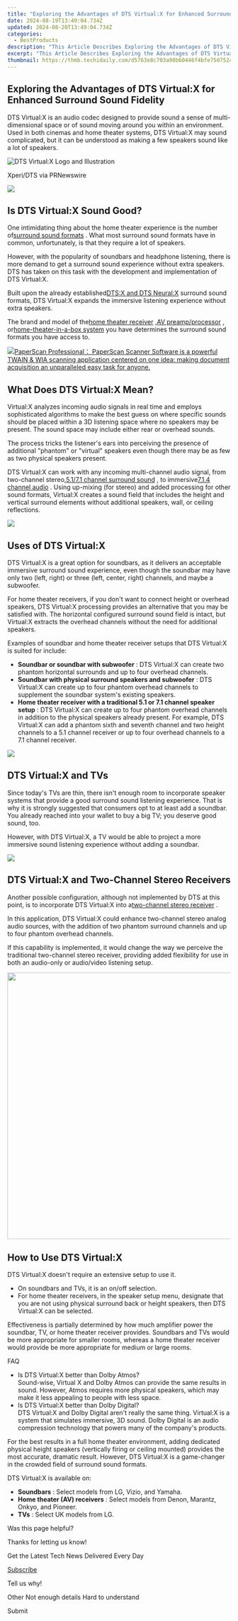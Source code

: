 ```yaml
---
title: "Exploring the Advantages of DTS Virtual:X for Enhanced Surround Sound Fidelity"
date: 2024-08-19T13:49:04.734Z
updated: 2024-08-20T13:49:04.734Z
categories:
  - BestProducts
description: "This Article Describes Exploring the Advantages of DTS Virtual:X for Enhanced Surround Sound Fidelity"
excerpt: "This Article Describes Exploring the Advantages of DTS Virtual:X for Enhanced Surround Sound Fidelity"
thumbnail: https://thmb.techidaily.com/d5763e8c703a90b60446f4bfe750752cf90d756e0d81dc2e79786c8274b17daa.jpg
---
```


## Exploring the Advantages of DTS Virtual:X for Enhanced Surround Sound Fidelity
 DTS Virtual:X is an audio codec designed to provide sound a sense of multi-dimensional space or of sound moving around you within an environment. Used in both cinemas and home theater systems, DTS Virtual:X may sound complicated, but it can be understood as making a few speakers sound like a lot of speakers.

![DTS Virtual:X Logo and Illustration](https://www.lifewire.com/thmb/cq2b-nvqIp4FKNIhekesXa60WeQ=/1500x0/filters:no_upscale():max_bytes(150000):strip_icc():format(webp)/DTS-Virtual-X-logo-w-illustration-xxbb-59403d7b3df78c537b1ef6b2.jpg)

Xperi/DTS via PRNewswire

<!-- affiliate ads begin -->
<a href="https://shop.mondly.com/affiliate.php?ACCOUNT=ATISTUDI&AFFILIATE=108875&PATH=https%3A%2F%2Fwww.mondly.com%3FAFFILIATE%3D108875%26RESOURCE%3D%2BEducational%2B300x600%2B"><img src="https://secure.avangate.com/images/merchant/69c418c33ec2e1a4267fa9bb77fa1428/educational-300x600.gif" border="0"></a>
<!-- affiliate ads end -->
## Is DTS Virtual:X Sound Good?

 One intimidating thing about the home theater experience is the number of[surround sound formats](https://www.lifewire.com/surround-sound-formats-guide-1846778) . What most surround sound formats have in common, unfortunately, is that they require a lot of speakers.

 However, with the popularity of soundbars and headphone listening, there is more demand to get a surround sound experience without extra speakers. DTS has taken on this task with the development and implementation of DTS Virtual:X.

 Built upon the already established[DTS:X and DTS Neural:X](https://www.lifewire.com/dts-x-surround-sound-format-1847004) surround sound formats, DTS Virtual:X expands the immersive listening experience without extra speakers.

 The brand and model of the[home theater receiver](https://www.lifewire.com/best-home-theater-receivers-400-1300-1846332) ,[AV preamp/processor](https://www.lifewire.com/preamplifier-1846934) , or[home-theater-in-a-box system](https://www.lifewire.com/home-theater-box-system-1845702) you have determines the surround sound formats you have access to.

<!-- affiliate ads begin -->
<a href="https://secure.2checkout.com/order/checkout.php?PRODS=37540879&QTY=1&AFFILIATE=108875&CART=1"><img src="https://paperscan.orpalis.com/img/content/You_prefer_to_use.png" border="0">PaperScan Professional： PaperScan Scanner Software is a powerful TWAIN & WIA scanning application centered on one idea: making document acquisition an unparalleled easy task for anyone.</a>
<!-- affiliate ads end -->
## What Does DTS Virtual:X Mean?

 Virtual:X analyzes incoming audio signals in real time and employs sophisticated algorithms to make the best guess on where specific sounds should be placed within a 3D listening space where no speakers may be present. The sound space may include either rear or overhead sounds.

 The process tricks the listener's ears into perceiving the presence of additional "phantom" or "virtual" speakers even though there may be as few as two physical speakers present.

 DTS Virtual:X can work with any incoming multi-channel audio signal, from two-channel stereo,[5.1/7.1 channel surround sound](https://www.lifewire.com/5-1-vs-7-1-home-theater-receivers-1846774) , to immersive[7.1.4 channel audio](https://www.lifewire.com/dolby-atmos-cinema-to-home-theater-1847278) . Using up-mixing (for stereo) and added processing for other sound formats, Virtual:X creates a sound field that includes the height and vertical surround elements without additional speakers, wall, or ceiling reflections.

<!-- affiliate ads begin -->
<a href="https://shop.copernic.com/order/checkout.php?PRODS=41033095&QTY=1&AFFILIATE=108875&CART=1"><img src="https://secure.2checkout.com/images/merchant/8d30aa96e72440759f74bd2306c1fa3d/Copernic-2023-Affiliate-728x90-Advanced-3YR.png" border="0"></a>
<!-- affiliate ads end -->
## Uses of DTS Virtual:X

 DTS Virtual:X is a great option for soundbars, as it delivers an acceptable immersive surround sound experience, even though the soundbar may have only two (left, right) or three (left, center, right) channels, and maybe a subwoofer.

 For home theater receivers, if you don't want to connect height or overhead speakers, DTS Virtual:X processing provides an alternative that you may be satisfied with. The horizontal configured surround sound field is intact, but Virtual:X extracts the overhead channels without the need for additional speakers.

 Examples of soundbar and home theater receiver setups that DTS Virtual:X is suited for include:

* **Soundbar or soundbar with subwoofer** : DTS Virtual:X can create two phantom horizontal surrounds and up to four overhead channels.
* **Soundbar with physical surround speakers and subwoofer** : DTS Virtual:X can create up to four phantom overhead channels to supplement the soundbar system's existing speakers.
* **Home theater receiver with a traditional 5.1 or 7.1 channel speaker setup** : DTS Virtual:X can create up to four phantom overhead channels in addition to the physical speakers already present. For example, DTS Virtual:X can add a phantom sixth and seventh channel and two height channels to a 5.1 channel receiver or up to four overhead channels to a 7.1 channel receiver.

<!-- affiliate ads begin -->
<a href="https://store.iobit.com/order/checkout.php?PRODS=1468905&QTY=1&AFFILIATE=108875&CART=1"><img src="https://secure.avangate.com/images/merchant/184260348236f9554fe9375772ff966e/ascscan_728x90.png" border="0"></a>
<!-- affiliate ads end -->
## DTS Virtual:X and TVs

 Since today's TVs are thin, there isn't enough room to incorporate speaker systems that provide a good surround sound listening experience. That is why it is strongly suggested that consumers opt to at least add a soundbar. You already reached into your wallet to buy a big TV; you deserve good sound, too.

 However, with DTS Virtual:X, a TV would be able to project a more immersive sound listening experience without adding a soundbar.

<!-- affiliate ads begin -->
<a href="https://store.massmailsoftware.com/order/checkout.php?PRODS=1095219&QTY=1&AFFILIATE=108875&CART=1"><img src="https://secure.avangate.com/images/merchant/dc87c13749315c7217cdc4ac692e704c/banera_for_partners-20_%281%29.jpg" border="0"></a>
<!-- affiliate ads end -->
## DTS Virtual:X and Two-Channel Stereo Receivers

 Another possible configuration, although not implemented by DTS at this point, is to incorporate DTS Virtual:X into a[two-channel stereo receiver](https://www.lifewire.com/difference-between-home-theater-and-stereo-receivers-4101653) .

 In this application, DTS Virtual:X could enhance two-channel stereo analog audio sources, with the addition of two phantom surround channels and up to four phantom overhead channels.

 If this capability is implemented, it would change the way we perceive the traditional two-channel stereo receiver, providing added flexibility for use in both an audio-only or audio/video listening setup.

<!-- affiliate ads begin -->
<a href="https://appsumo.8odi.net/c/5597632/2068416/7443" target="_top" id="2068416"><img src="//a.impactradius-go.com/display-ad/7443-2068416" border="0" alt="" width="1200" height="600"/></a><img height="0" width="0" src="https://appsumo.8odi.net/i/5597632/2068416/7443" style="position:absolute;visibility:hidden;" border="0" />
<!-- affiliate ads end -->
## How to Use DTS Virtual:X

 DTS Virtual:X doesn't require an extensive setup to use it.

* On soundbars and TVs, it is an on/off selection.
* For home theater receivers, in the speaker setup menu, designate that you are not using physical surround back or height speakers, then DTS Virtual:X can be selected.

 Effectiveness is partially determined by how much amplifier power the soundbar, TV, or home theater receiver provides. Soundbars and TVs would be more appropriate for smaller rooms, whereas a home theater receiver would provide be more appropriate for medium or large rooms.

 FAQ

* Is DTS Virtual:X better than Dolby Atmos?  
 Sound-wise, Virtual X and Dolby Atmos can provide the same results in sound. However, Atmos requires more physical speakers, which may make it less appealing to people with less space.
* Is DTS Virtual:X better than Dolby Digital?  
 DTS Virtual:X and Dolby Digital aren't really the same thing. Virtual:X is a system that simulates immersive, 3D sound. Dolby Digital is an audio compression technology that powers many of the company's products.

 For the best results in a full home theater environment, adding dedicated physical height speakers (vertically firing or ceiling mounted) provides the most accurate, dramatic result. However, DTS Virtual:X is a game-changer in the crowded field of surround sound formats.

 DTS Virtual:X is available on:

* **Soundbars** : Select models from LG, Vizio, and Yamaha.
* **Home theater (AV) receivers** : Select models from Denon, Marantz, Onkyo, and Pioneer.
* **TVs** : Select UK models from LG.

Was this page helpful?

Thanks for letting us know!

 Get the Latest Tech News Delivered Every Day

[Subscribe](https://www.lifewire.com/#)

Tell us why!

 Other  Not enough details  Hard to understand

 Submit

<ins class="adsbygoogle"
     style="display:block"
     data-ad-format="autorelaxed"
     data-ad-client="ca-pub-7571918770474297"
     data-ad-slot="1223367746"></ins>



<ins class="adsbygoogle"
     style="display:block"
     data-ad-client="ca-pub-7571918770474297"
     data-ad-slot="8358498916"
     data-ad-format="auto"
     data-full-width-responsive="true"></ins>


